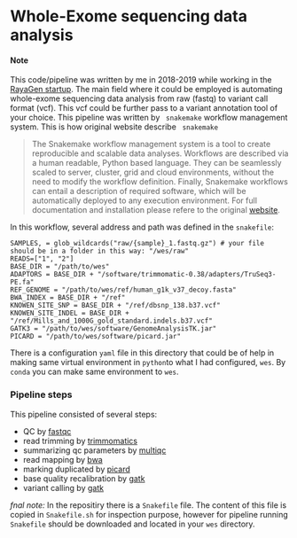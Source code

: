 # Whole-Exome sequencing data analysis

#### Note
This code/pipeline was written by me in 2018-2019 while working in the [RayaGen startup](http://rayagn.com/). The main field where it could be employed is automating whole-exome sequencing data analysis from raw (fastq) to variant call format (vcf). This vcf could be further pass to a variant annotation tool of your choice. This pipeline was written by ``` snakemake``` workflow management system.  This is how original website describe ``` snakemake```  
>The Snakemake workflow management system is a tool to create reproducible and scalable data analyses. Workflows are described via a human readable, Python based language. They can be seamlessly scaled to server, cluster, grid and cloud environments, without the need to modify the workflow definition. Finally, Snakemake workflows can entail a description of required software, which will be automatically deployed to any execution environment.
For full documentation and installation please refere to the original [website](https://snakemake.readthedocs.io/en/stable/).

In this workflow, several address and path was defined in the ```snakefile```:
```shell
SAMPLES, = glob_wildcards("raw/{sample}_1.fastq.gz") # your file should be in a folder in this way: "/wes/raw"
READS=["1", "2"]
BASE_DIR = "/path/to/wes"
ADAPTORS = BASE_DIR + "/software/trimmomatic-0.38/adapters/TruSeq3-PE.fa"
REF_GENOME = "/path/to/wes/ref/human_g1k_v37_decoy.fasta"
BWA_INDEX = BASE_DIR + "/ref"
KNOWEN_SITE_SNP = BASE_DIR + "/ref/dbsnp_138.b37.vcf"
KNOWEN_SITE_INDEL = BASE_DIR + "/ref/Mills_and_1000G_gold_standard.indels.b37.vcf"
GATK3 = "/path/to/wes/software/GenomeAnalysisTK.jar"
PICARD = "/path/to/wes/software/picard.jar"
```
There is a configuration ```yaml``` file in this directory that could be of help in making same virtual environment in ```python```to what I had configured, ```wes```. By ```conda``` you can make same environment to ```wes```. 
 ### Pipeline steps
 This pipeline consisted of several steps:
 * QC by [fastqc](https://www.bioinformatics.babraham.ac.uk/projects/fastqc/)
 * read trimming by [trimmomatics](https://github.com/timflutre/trimmomatic)
 * summarizing qc parameters by [multiqc](https://multiqc.info/)
 * read mapping by [bwa](http://bio-bwa.sourceforge.net/)
 * marking duplicated by [picard](https://broadinstitute.github.io/picard/)
 * base quality recalibration by [gatk](https://gatk.broadinstitute.org/hc/en-us)
 * variant calling by [gatk](https://gatk.broadinstitute.org/hc/en-us)
 

 *fnal note:*
 In the repositiry there is a ```Snakefile``` file. The content of this file is copied in ```Snakefile.sh``` for inspection purpose, however for pipeline running ```Snakefile``` should be downloaded and located in your ```wes``` directory. 
 
